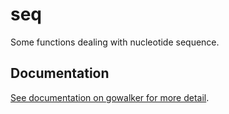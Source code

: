 seq
===

Some functions dealing with nucleotide sequence.


Documentation
-------------
[See documentation on gowalker for more detail](http://gowalker.org/github.com/shenwei356/bio/seq).